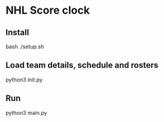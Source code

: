 # NHL Score clock

## Install

bash ./setup.sh

## Load team details, schedule and rosters

python3 init.py

## Run
python3 main.py

